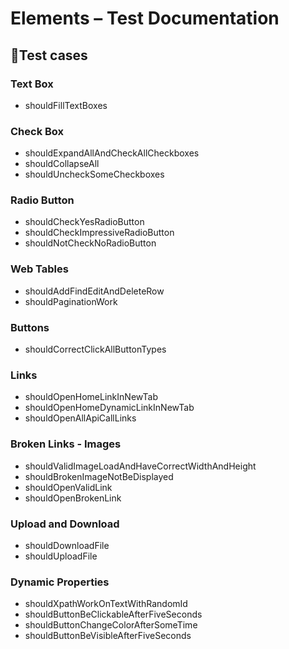 # Elements – Test Documentation

## 🧰Test cases

### Text Box

- shouldFillTextBoxes

### Check Box

- shouldExpandAllAndCheckAllCheckboxes
- shouldCollapseAll
- shouldUncheckSomeCheckboxes

### Radio Button

- shouldCheckYesRadioButton
- shouldCheckImpressiveRadioButton
- shouldNotCheckNoRadioButton

### Web Tables

- shouldAddFindEditAndDeleteRow
- shouldPaginationWork

### Buttons

- shouldCorrectClickAllButtonTypes

### Links

- shouldOpenHomeLinkInNewTab
- shouldOpenHomeDynamicLinkInNewTab
- shouldOpenAllApiCallLinks

### Broken Links - Images

- shouldValidImageLoadAndHaveCorrectWidthAndHeight
- shouldBrokenImageNotBeDisplayed
- shouldOpenValidLink
- shouldOpenBrokenLink

### Upload and Download

- shouldDownloadFile
- shouldUploadFile

### Dynamic Properties

- shouldXpathWorkOnTextWithRandomId
- shouldButtonBeClickableAfterFiveSeconds
- shouldButtonChangeColorAfterSomeTime
- shouldButtonBeVisibleAfterFiveSeconds
